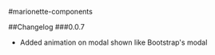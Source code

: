 #marionette-components

##Changelog
###0.0.7
- Added animation on modal shown like Bootstrap's modal
